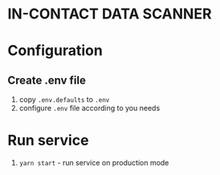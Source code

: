 # IN-CONTACT DATA SCANNER

# Configuration
## Create .env file
1. copy `.env.defaults` to `.env`
2. configure `.env` file according to you needs

# Run service
1. ```yarn start``` - run service on production mode
